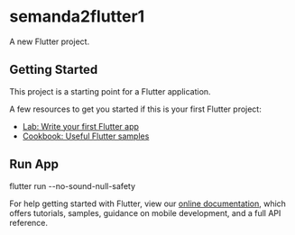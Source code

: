 # semanda2flutter1

A new Flutter project.

## Getting Started

This project is a starting point for a Flutter application.

A few resources to get you started if this is your first Flutter project:

- [Lab: Write your first Flutter app](https://flutter.dev/docs/get-started/codelab)
- [Cookbook: Useful Flutter samples](https://flutter.dev/docs/cookbook)

## Run App

flutter run --no-sound-null-safety

For help getting started with Flutter, view our
[online documentation](https://flutter.dev/docs), which offers tutorials,
samples, guidance on mobile development, and a full API reference.
